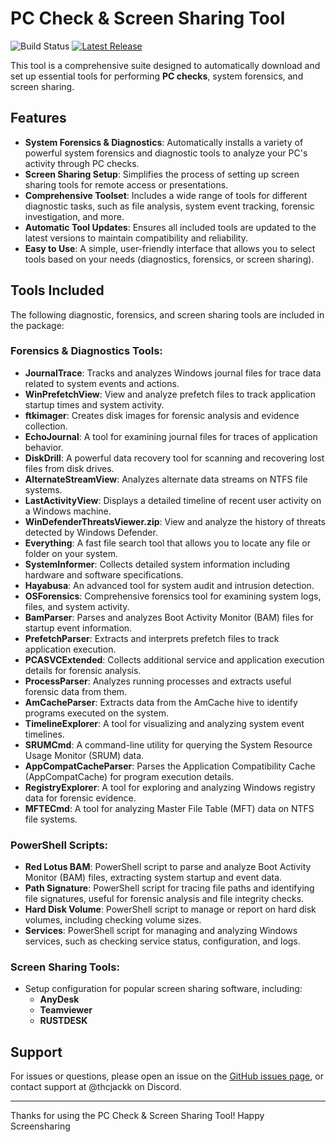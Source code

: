 # PC Check & Screen Sharing Tool

![Build Status](https://github.com/thcjackk/Checking-Tool/actions/workflows/build.yml/badge.svg)
[![Latest Release](https://img.shields.io/github/v/release/thcjackk/Checking-Tool?label=Download%20Latest%20Release&style=for-the-badge)](https://github.com/thcjackk/Checking-Tool/releases/latest/download/Detect%20AC.exe)

This tool is a comprehensive suite designed to automatically download and set up essential tools for performing **PC checks**, system forensics, and screen sharing. 


## Features

- **System Forensics & Diagnostics**: Automatically installs a variety of powerful system forensics and diagnostic tools to analyze your PC's activity through PC checks.
- **Screen Sharing Setup**: Simplifies the process of setting up screen sharing tools for remote access or presentations.
- **Comprehensive Toolset**: Includes a wide range of tools for different diagnostic tasks, such as file analysis, system event tracking, forensic investigation, and more.
- **Automatic Tool Updates**: Ensures all included tools are updated to the latest versions to maintain compatibility and reliability.
- **Easy to Use**: A simple, user-friendly interface that allows you to select tools based on your needs (diagnostics, forensics, or screen sharing).

## Tools Included

The following diagnostic, forensics, and screen sharing tools are included in the package:

### Forensics & Diagnostics Tools:

- **JournalTrace**: Tracks and analyzes Windows journal files for trace data related to system events and actions.
- **WinPrefetchView**: View and analyze prefetch files to track application startup times and system activity.
- **ftkimager**: Creates disk images for forensic analysis and evidence collection.
- **EchoJournal**: A tool for examining journal files for traces of application behavior.
- **DiskDrill**: A powerful data recovery tool for scanning and recovering lost files from disk drives.
- **AlternateStreamView**: Analyzes alternate data streams on NTFS file systems.
- **LastActivityView**: Displays a detailed timeline of recent user activity on a Windows machine.
- **WinDefenderThreatsViewer.zip**: View and analyze the history of threats detected by Windows Defender.
- **Everything**: A fast file search tool that allows you to locate any file or folder on your system.
- **SystemInformer**: Collects detailed system information including hardware and software specifications.
- **Hayabusa**: An advanced tool for system audit and intrusion detection.
- **OSForensics**: Comprehensive forensics tool for examining system logs, files, and system activity.
- **BamParser**: Parses and analyzes Boot Activity Monitor (BAM) files for startup event information.
- **PrefetchParser**: Extracts and interprets prefetch files to track application execution.
- **PCASVCExtended**: Collects additional service and application execution details for forensic analysis.
- **ProcessParser**: Analyzes running processes and extracts useful forensic data from them.
- **AmCacheParser**: Extracts data from the AmCache hive to identify programs executed on the system.
- **TimelineExplorer**: A tool for visualizing and analyzing system event timelines.
- **SRUMCmd**: A command-line utility for querying the System Resource Usage Monitor (SRUM) data.
- **AppCompatCacheParser**: Parses the Application Compatibility Cache (AppCompatCache) for program execution details.
- **RegistryExplorer**: A tool for exploring and analyzing Windows registry data for forensic evidence.
- **MFTECmd**: A tool for analyzing Master File Table (MFT) data on NTFS file systems.

### PowerShell Scripts:

- **Red Lotus BAM**: PowerShell script to parse and analyze Boot Activity Monitor (BAM) files, extracting system startup and event data.
- **Path Signature**: PowerShell script for tracing file paths and identifying file signatures, useful for forensic analysis and file integrity checks.
- **Hard Disk Volume**: PowerShell script to manage or report on hard disk volumes, including checking volume sizes.
- **Services**: PowerShell script for managing and analyzing Windows services, such as checking service status, configuration, and logs.

### Screen Sharing Tools:

- Setup configuration for popular screen sharing software, including:
  - **AnyDesk**
  - **Teamviewer**
  - **RUSTDESK**

## Support

For issues or questions, please open an issue on the [GitHub issues page](https://github.com/thcjackk/Checking-Tool/issues), or contact support at @thcjackk on Discord.

---

Thanks for using the PC Check & Screen Sharing Tool! Happy Screensharing 
